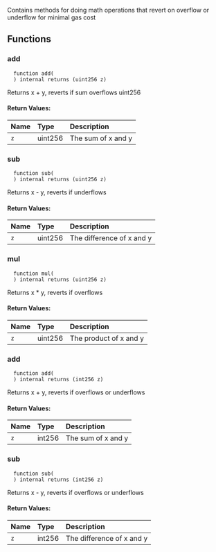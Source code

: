 Contains methods for doing math operations that revert on overflow or underflow for minimal gas cost


## Functions
### add
```solidity
  function add(
  ) internal returns (uint256 z)
```
Returns x + y, reverts if sum overflows uint256



#### Return Values:
| Name                           | Type          | Description                                                                  |
| :----------------------------- | :------------ | :--------------------------------------------------------------------------- |
|`z`| uint256 | The sum of x and y
### sub
```solidity
  function sub(
  ) internal returns (uint256 z)
```
Returns x - y, reverts if underflows



#### Return Values:
| Name                           | Type          | Description                                                                  |
| :----------------------------- | :------------ | :--------------------------------------------------------------------------- |
|`z`| uint256 | The difference of x and y
### mul
```solidity
  function mul(
  ) internal returns (uint256 z)
```
Returns x * y, reverts if overflows



#### Return Values:
| Name                           | Type          | Description                                                                  |
| :----------------------------- | :------------ | :--------------------------------------------------------------------------- |
|`z`| uint256 | The product of x and y
### add
```solidity
  function add(
  ) internal returns (int256 z)
```
Returns x + y, reverts if overflows or underflows



#### Return Values:
| Name                           | Type          | Description                                                                  |
| :----------------------------- | :------------ | :--------------------------------------------------------------------------- |
|`z`| int256 | The sum of x and y
### sub
```solidity
  function sub(
  ) internal returns (int256 z)
```
Returns x - y, reverts if overflows or underflows



#### Return Values:
| Name                           | Type          | Description                                                                  |
| :----------------------------- | :------------ | :--------------------------------------------------------------------------- |
|`z`| int256 | The difference of x and y
